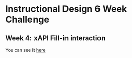 # Instructional Design 6 Week Challenge

## Week 4: xAPI Fill-in interaction
You can see it [here](https://nachocinalli.github.io/id6weekchallenge-4/)
